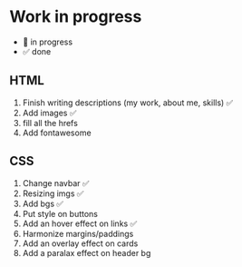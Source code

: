 # Work in progress

- 🚀  in progress
- ✅  done  

## HTML  

1. Finish writing descriptions (my work, about me, skills) ✅  
2. Add images ✅  
3. fill all the hrefs
4. Add fontawesome

## CSS  

1. Change navbar ✅  
2. Resizing imgs ✅  
3. Add bgs ✅
4. Put style on buttons
5. Add an hover effect on links ✅
6. Harmonize margins/paddings
7. Add an overlay effect on cards  
8. Add a paralax effect on header bg  
